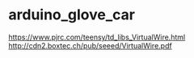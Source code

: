 # arduino_glove_car
https://www.pjrc.com/teensy/td_libs_VirtualWire.html
http://cdn2.boxtec.ch/pub/seeed/VirtualWire.pdf
